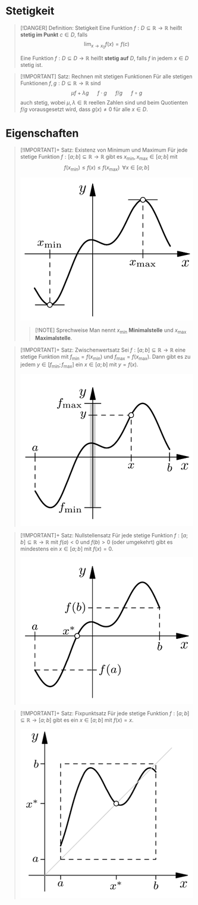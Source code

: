 # Stetigkeit
> [!DANGER] Definition: Stetigkeit 
> Eine Funktion $f: D\subseteq \mathbb{R} \to \mathbb{R}$ heißt **stetig im Punkt** $c\in D$, falls
> $$\lim_{x\to x_0} f(x) = f(c)$$
> 
> Eine Funktion $f: D\subseteq D \to \mathbb{R}$ heißt **stetig auf** $D$, falls $f$ in jedem $x\in D$ stetig ist.

> [!IMPORTANT] Satz: Rechnen mit stetigen Funktionen
> Für alle stetigen Funktionen $f,g: D\subseteq\mathbb{R} \to \mathbb{R}$ sind
> $$\mu f + \lambda g\,\,\,\,\,\,\,\,\,\, f\cdot g\,\,\,\,\,\,\,\,\,\, f/g\,\,\,\,\,\,\,\,\,\, f\circ g$$
> auch stetig, wobei $\mu,\lambda\in\mathbb{R}$ reellen Zahlen sind und beim Quotienten $f/g$ vorausgesetzt wird, dass $g(x)\ne 0$ für alle $x\in D$.


# Eigenschaften
> [!IMPORTANT]+ Satz: Existenz von Minimum und Maximum
> Für jede stetige Funktion $f: [a; b] \subseteq\mathbb{R}\to\mathbb{R}$ gibt es $x_{\text{min}},x_{\text{max}}\in[a;b]$ mit
> $$f(x_{\text{min}})\le f(x) \le f(x_{\text{max}}) \,\,\, \forall x\in [a;b]$$
> 
> ![Minimum und Maximum](7.%20Grenzwerte%20von%20Funktionen/Resources/Stetigkeit/Minimum%20und%20Maximum.jpg)
> 
> > [!NOTE] Sprechweise
> > Man nennt $x_{\text{min}}$ **Minimalstelle** und $x_{\text{max}}$ **Maximalstelle**.

> [!IMPORTANT]+ Satz: Zwischenwertsatz
> Sei $f: [a; b] \subseteq\mathbb{R}\to\mathbb{R}$ eine stetige Funktion mit $f_{\text{min}} = f(x_{\text{min}})$ und $f_{\text{max}} = f(x_{\text{max}})$. Dann gibt es zu jedem $y \in [f_{\text{min}}; f_{\text{max}}]$ ein $x\in [a;b]$ mit $y = f(x)$.
> 
> ![Zwischenwertsatz](7.%20Grenzwerte%20von%20Funktionen/Resources/Stetigkeit/Zwischenwertsatz.jpg)

> [!IMPORTANT]+ Satz: Nullstellensatz
> Für jede stetige Funktion $f: [a; b] \subseteq\mathbb{R}\to\mathbb{R}$ mit $f(a)\lt 0$ und $f(b) \gt 0$ (oder umgekehrt) gibt es mindestens ein $x\in[a;b]$ mit $f(x) = 0$.
> 
> ![Nullstellensatz](7.%20Grenzwerte%20von%20Funktionen/Resources/Stetigkeit/Nullstellensatz.jpg)

> [!IMPORTANT]+ Satz: Fixpunktsatz
> Für jede stetige Funktion $f: [a; b] \subseteq\mathbb{R}\to[a;b]$ gibt es ein $x\in [a;b]$ mit $f(x) = x$.
> 
> ![Fixpunktsatz](7.%20Grenzwerte%20von%20Funktionen/Resources/Stetigkeit/Fixpunktsatz.jpg)